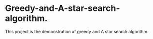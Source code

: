 # Greedy-and-A-star-search-algorithm.
This project is the demonstration of greedy and A star search algorithm.
